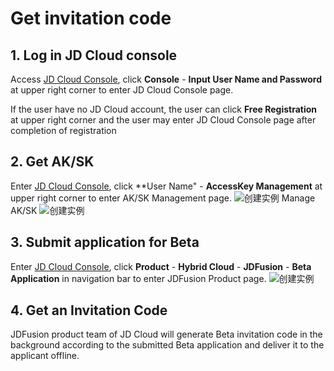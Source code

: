
# Get invitation code
## 1. Log in JD Cloud console

Access [JD Cloud Console](https://console.jdcloud.com), click **Console** - **Input User Name and Password** at upper right corner to enter JD Cloud Console page.

If the user have no JD Cloud account, the user can click **Free Registration** at upper right corner and the user may enter JD Cloud Console page after completion of registration

## 2. Get AK/SK
Enter [JD Cloud Console](https://console.jdcloud.com), click **User Name" - **AccessKey Management** at upper right corner to enter AK/SK Management page.
![创建实例](https://github.com/jdcloudcom/cn/blob/edit/image/JDFusion/yaoqingma-1.png)
Manage AK/SK
![创建实例](https://github.com/jdcloudcom/cn/blob/edit/image/JDFusion/yaoqingma-2.png)
## 3. Submit application for Beta
Enter [JD Cloud Console](https://console.jdcloud.com), click **Product** - **Hybrid Cloud** - **JDFusion** - **Beta Application** in navigation bar to enter JDFusion Product page.
![创建实例](https://github.com/jdcloudcom/cn/blob/edit/image/JDFusion/yaoqingma-3.png)

## 4. Get an Invitation Code
JDFusion product team of JD Cloud will generate Beta invitation code in the background according to the submitted Beta application and deliver it to the applicant offline.
